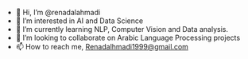 - 👋 Hi, I’m @renadalahmadi
- 👀 I’m interested in AI and Data Science 
- 🌱 I’m currently learning NLP, Computer Vision and Data analysis.
- 💞️ I’m looking to collaborate on Arabic Language Processing projects 
- 📫 How to reach me, Renadalhmadi1999@gmail.com

<!---
renadalahmadi/renadalahmadi is a ✨ special ✨ repository because its `README.md` (this file) appears on your GitHub profile.
You can click the Preview link to take a look at your changes.
--->
